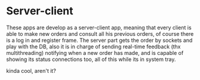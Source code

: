 # Server-client
These apps are develop as a server-client app, meaning that every client is able to make new orders and consult all his previous orders, of course there is a log in and register frame. The server part gets the order by sockets and play with the DB, also it is in charge of sending real-time feedback (thx multithreading) notifying when a new order has made, and is capable of showing its status connections too, all of this while its in system tray.

kinda cool, aren't it?
